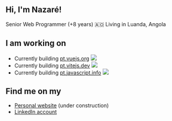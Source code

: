 ## Hi, I'm Nazaré!

Senior Web Programmer (+8 years)
🇦🇴 Living in Luanda, Angola

## I am working on

- Currently building [pt.vuejs.org](https://github.com/vuejs-translations/docs-pt) ![](https://skillicons.dev/icons?i=vue)
- Currently building [pt.vitejs.dev](https://github.com/vitejs/docs-pt) ![](https://skillicons.dev/icons?i=vite)
- Currently building [pt.javascript.info](https://github.com/javascript-tutorial/pt.javascript.info) ![](https://skillicons.dev/icons?i=js)


## Find me on my

- [Personal website](https://nazarepiedady.github.io/) (under construction)
- [LinkedIn account](https://linkedin.com/in/nazarepiedady)
